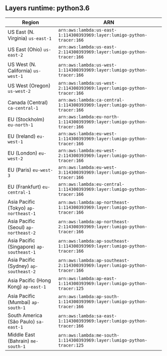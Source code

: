 Layers runtime: python3.6
----
| Region | ARN |
| --- | --- |
|US East (N. Virginia)  `us-east-1`|`arn:aws:lambda:us-east-1:114300393969:layer:lumigo-python-tracer:166`|
|US East (Ohio)  `us-east-2`|`arn:aws:lambda:us-east-2:114300393969:layer:lumigo-python-tracer:166`|
|US West (N. California)  `us-west-1`|`arn:aws:lambda:us-west-1:114300393969:layer:lumigo-python-tracer:166`|
|US West (Oregon)  `us-west-2`|`arn:aws:lambda:us-west-2:114300393969:layer:lumigo-python-tracer:166`|
|Canada (Central)  `ca-central-1`|`arn:aws:lambda:ca-central-1:114300393969:layer:lumigo-python-tracer:166`|
|EU (Stockholm)  `eu-north-1`|`arn:aws:lambda:eu-north-1:114300393969:layer:lumigo-python-tracer:166`|
|EU (Ireland)  `eu-west-1`|`arn:aws:lambda:eu-west-1:114300393969:layer:lumigo-python-tracer:166`|
|EU (London)  `eu-west-2`|`arn:aws:lambda:eu-west-2:114300393969:layer:lumigo-python-tracer:166`|
|EU (Paris)  `eu-west-3`|`arn:aws:lambda:eu-west-3:114300393969:layer:lumigo-python-tracer:166`|
|EU (Frankfurt)  `eu-central-1`|`arn:aws:lambda:eu-central-1:114300393969:layer:lumigo-python-tracer:166`|
|Asia Pacific (Tokyo)  `ap-northeast-1`|`arn:aws:lambda:ap-northeast-1:114300393969:layer:lumigo-python-tracer:166`|
|Asia Pacific (Seoul)  `ap-northeast-2`|`arn:aws:lambda:ap-northeast-2:114300393969:layer:lumigo-python-tracer:166`|
|Asia Pacific (Singapore)  `ap-southeast-1`|`arn:aws:lambda:ap-southeast-1:114300393969:layer:lumigo-python-tracer:166`|
|Asia Pacific (Sydney)  `ap-southeast-2`|`arn:aws:lambda:ap-southeast-2:114300393969:layer:lumigo-python-tracer:166`|
|Asia Pacific (Hong Kong)  `ap-east-1`|`arn:aws:lambda:ap-east-1:114300393969:layer:lumigo-python-tracer:125`|
|Asia Pacific (Mumbai)  `ap-south-1`|`arn:aws:lambda:ap-south-1:114300393969:layer:lumigo-python-tracer:166`|
|South America (São Paulo)  `sa-east-1`|`arn:aws:lambda:sa-east-1:114300393969:layer:lumigo-python-tracer:166`|
|Middle East (Bahrain)  `me-south-1`|`arn:aws:lambda:me-south-1:114300393969:layer:lumigo-python-tracer:125`|
